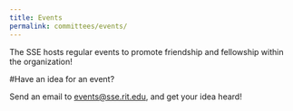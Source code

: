 ```yaml
---
title: Events
permalink: committees/events/
---
```


The SSE hosts regular events to promote friendship and fellowship within the organization!

#Have an idea for an event?

Send an email to <events@sse.rit.edu>, and get your idea heard!
